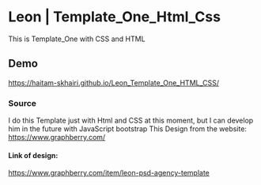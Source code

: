 # Leon | Template_One_Html_Css
This is Template_One with CSS and HTML
## Demo
https://haitam-skhairi.github.io/Leon_Template_One_HTML_CSS/
### Source
I do this Template just with Html and CSS at this moment, but I can develop him in the future with JavaScript bootstrap
This Design from the website: <br>
https://www.graphberry.com/
#### Link of design:
https://www.graphberry.com/item/leon-psd-agency-template
